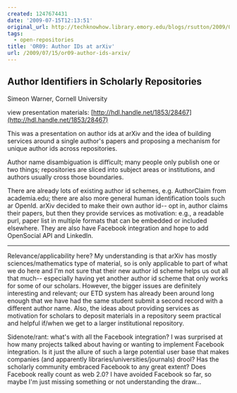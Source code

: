 ```yaml
---
created: 1247674431
date: '2009-07-15T12:13:51'
original_url: http://techknowhow.library.emory.edu/blogs/rsutton/2009/07/15/or09-author-ids-arxiv
tags:
  - open-repositories
title: 'OR09: Author IDs at arXiv'
url: /2009/07/15/or09-author-ids-arxiv/
---
```



## Author Identifiers in Scholarly Repositories

Simeon Warner, Cornell University

view presentation materials: [http://hdl.handle.net/1853/28467](http://hdl.handle.net/1853/28467)

This was a presentation on author ids at arXiv and the idea of building services around a single author's papers and proposing a mechanism for unique author ids across repositories.

Author name disambiguation is difficult; many people only publish one or two things; repositories are sliced into subject areas or institutions, and authors usually cross those boundaries.

There are already lots of existing author id schemes, e.g. AuthorClaim from academia.edu; there are also more general human identification tools such ar OpenId. arXiv decided to make their own author id-- opt in, author claims their papers, but then they provide services as motivation: e.g., a readable purl, paper list in multiple formats that can be embedded or included elsewhere. They are also have Facebook integration and hope to add OpenSocial API and LinkedIn.

* * *

Relevance/applicability here? My understanding is that arXiv has mostly sciences/mathematics type of material, so is only applicable to part of what we do here and I'm not sure that their new author id scheme helps us out all that much-- especially having yet another author id scheme that only works for some of our scholars. However, the bigger issues are definitely interesting and relevant; our ETD system has already been around long enough that we have had the same student submit a second record with a different author name. Also, the ideas about providing services as motivation for scholars to deposit materials in a repository seem practical and helpful if/when we get to a larger institutional repository.

Sidenote/rant: what's with all the Facebook integration? I was surprised at how many projects talked about having or wanting to implement Facebook integration. Is it just the allure of such a large potential user base that makes companies (and apparently libraries/universities/journals) drool? Has the scholarly community embraced Facebook to any great extent? Does Facebook really count as web 2.0? I have avoided Facebook so far, so maybe I'm just missing something or not understanding the draw...